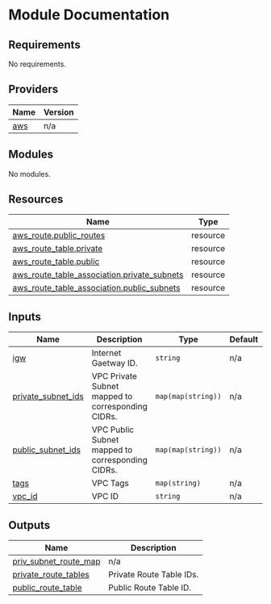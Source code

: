 <!-- BEGIN_TF_DOCS -->
# Module Documentation
  ## Requirements

No requirements.

## Providers

| Name | Version |
|------|---------|
| <a name="provider_aws"></a> [aws](#provider\_aws) | n/a |

## Modules

No modules.

## Resources

| Name | Type |
|------|------|
| [aws_route.public_routes](https://registry.terraform.io/providers/hashicorp/aws/latest/docs/resources/route) | resource |
| [aws_route_table.private](https://registry.terraform.io/providers/hashicorp/aws/latest/docs/resources/route_table) | resource |
| [aws_route_table.public](https://registry.terraform.io/providers/hashicorp/aws/latest/docs/resources/route_table) | resource |
| [aws_route_table_association.private_subnets](https://registry.terraform.io/providers/hashicorp/aws/latest/docs/resources/route_table_association) | resource |
| [aws_route_table_association.public_subnets](https://registry.terraform.io/providers/hashicorp/aws/latest/docs/resources/route_table_association) | resource |

## Inputs

| Name | Description | Type | Default | Required |
|------|-------------|------|---------|:--------:|
| <a name="input_igw"></a> [igw](#input\_igw) | Internet Gaetway ID. | `string` | n/a | yes |
| <a name="input_private_subnet_ids"></a> [private\_subnet\_ids](#input\_private\_subnet\_ids) | VPC Private Subnet mapped to corresponding CIDRs. | `map(map(string))` | n/a | yes |
| <a name="input_public_subnet_ids"></a> [public\_subnet\_ids](#input\_public\_subnet\_ids) | VPC Public Subnet mapped to corresponding CIDRs. | `map(map(string))` | n/a | yes |
| <a name="input_tags"></a> [tags](#input\_tags) | VPC Tags | `map(string)` | n/a | yes |
| <a name="input_vpc_id"></a> [vpc\_id](#input\_vpc\_id) | VPC ID | `string` | n/a | yes |

## Outputs

| Name | Description |
|------|-------------|
| <a name="output_priv_subnet_route_map"></a> [priv\_subnet\_route\_map](#output\_priv\_subnet\_route\_map) | n/a |
| <a name="output_private_route_tables"></a> [private\_route\_tables](#output\_private\_route\_tables) | Private Route Table IDs. |
| <a name="output_public_route_table"></a> [public\_route\_table](#output\_public\_route\_table) | Public Route Table ID. |
<!-- END_TF_DOCS -->